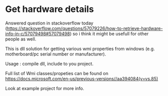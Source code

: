 # Get hardware details

Answered question in stackoverflow today (https://stackoverflow.com/questions/57079226/how-to-retrieve-hardware-info-in-c/57079498#57079498) so i think it might be usefull for other people as well.

This is dll solution for getting various wmi properties from windows (e.g. motherboard/pc serial number or manufacturer).

Usage : compile dll, include to you project.

Full list of Wmi classes/propeties can be found on https://docs.microsoft.com/en-us/previous-versions//aa394084(v=vs.85)

Look at example project for more info.

